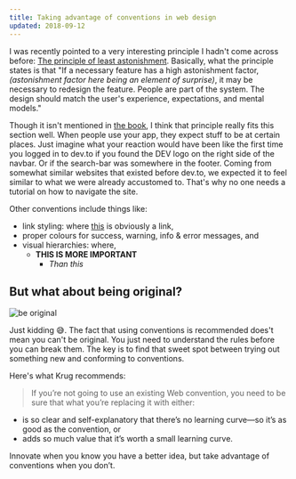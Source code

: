 ```yaml
---
title: Taking advantage of conventions in web design
updated: 2018-09-12
---
```

I was recently pointed to a very interesting principle I hadn't come across before: [The principle of least astonishment](https://en.m.wikipedia.org/wiki/Principle_of_least_astonishment). Basically, what the principle states is that "If a necessary feature has a high astonishment factor, _(astonishment factor here being an element of surprise)_, it may be necessary to redesign the feature. People are part of the system. The design should match the user's experience, expectations, and mental models."

Though it isn't mentioned in [the book](https://www.amazon.com/Dont-Make-Think-Revisited-Usability/dp/0321965515/ref=pd_lpo_sbs_14_t_0?_encoding=UTF8&psc=1&refRID=2RQ8KQECKSST8TY6A745&dpID=51pnouuPO5L&preST=_SX218_BO1,204,203,200_QL40_&dpSrc=detail), I think that principle really fits this section well. When people use your app, they expect stuff to be at certain places. Just imagine what your reaction would have been like the first time you logged in to dev.to if you found the DEV logo on the right side of the navbar. Or if the search-bar was somewhere in the footer. Coming from somewhat similar websites that existed before dev.to, we expected it to feel similar to what we were already accustomed to. That's why no one needs a tutorial on how to navigate the site.

Other conventions include things like:
* link styling: where [this](#) is obviously a link, 
* proper colours for success, warning, info & error messages, and
* visual hierarchies: where,
    * **THIS IS MORE IMPORTANT**
        * _Than this_

## But what about being original?
![be original](https://thepracticaldev.s3.amazonaws.com/i/37j6k15tlf2dyotgjf0k.jpg)

Just kidding 😅. The fact that using conventions is recommended does't mean you can't be original. You just need to understand the rules before you can break them. The key is to find that sweet spot between trying out something new and conforming to conventions.

Here's what Krug recommends: 

>If you’re not going to use an existing Web convention, you need to be sure that what you’re replacing it with either:
* is so clear and self-explanatory that there’s no learning curve—so it’s as good as the convention, or 
* adds so much value that it’s worth a small learning curve.

Innovate when you know you have a better idea, but take advantage of conventions when you don’t.